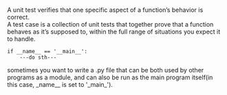 A unit test verifies that one specific aspect of a function’s behavior is correct.  
A test case is a collection of unit tests that together prove that a function behaves as it’s supposed to, within the full range of situations you expect it to handle.  
```
if __name__ == '__main__':
    ---do sth---
```
sometimes you want to write a .py file that can be both used by other programs as a module, and can also be run as the main program itself(in this case, \_name__ is set to '\_main_').